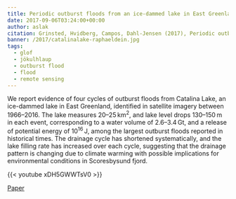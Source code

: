 ```yaml
---
title: Periodic outburst floods from an ice-dammed lake in East Greenland
date: 2017-09-06T03:24:00+00:00
author: aslak
citation: Grinsted, Hvidberg, Campos, Dahl-Jensen (2017), Periodic outburst floods from an ice-dammed lake in East Greenland, Scientific Reports, 7, doi:10.1038/s41598-017-07960-9
banner: /2017/catalinalake-raphaeldein.jpg
tags:
  - glof
  - jökulhlaup
  - outburst flood
  - flood
  - remote sensing
---
```

We report evidence of four cycles of outburst floods from Catalina Lake, an ice-dammed lake in East Greenland, identified in satellite imagery between 1966–2016. The lake measures 20–25 km<sup>2</sup>, and lake level drops 130–150 m in each event, corresponding to a water volume of 2.6–3.4 Gt, and a release of potential energy of 10<sup>16</sup> J, among the largest outburst floods reported in historical times. The drainage cycle has shortened systematically, and the lake filling rate has increased over each cycle, suggesting that the drainage pattern is changing due to climate warming with possible implications for environmental conditions in Scoresbysund fjord.
<!--more-->


{{< youtube xDH5GWWTsV0 >}}


[Paper](https://doi.org/10.1038/s41598-017-07960-9)